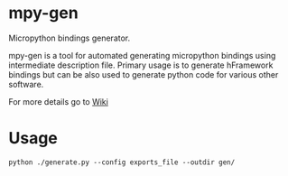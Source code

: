 # mpy-gen

Micropython bindings generator.

mpy-gen is a tool for automated generating micropython bindings using intermediate description file. Primary usage is to generate hFramework bindings but can be also used to generate python code for various other software.

For more details go to [Wiki](https://github.com/robocoreio/mpy-gen/wiki)

# Usage

`python ./generate.py --config exports_file --outdir gen/`
